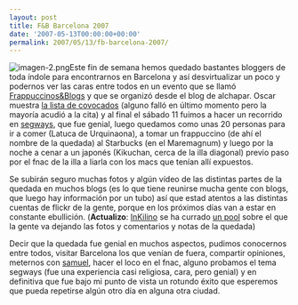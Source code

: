 ```yaml
---
layout: post
title: F&B Barcelona 2007
date: '2007-05-13T00:00:00+00:00'
permalink: 2007/05/13/fb-barcelona-2007/
---
```

<img class="derecha" src='/assets/imagen-2.png' alt='imagen-2.png' />Este fin de semana hemos quedado bastantes bloggers de toda índole para encontrarnos en Barcelona y así desvirtualizar un poco y podernos ver las caras entre todos en un evento que se llamó <a href="http://www.alchapar.com/?p=217">Frappuccinos&Blogs</a> y que se organizó desde el blog de alchapar. Oscar muestra <a href="http://www.sferazero.com/archivos/2007/05/frappuccinos-blogs">la lista de covocados</a> (alguno falló en último momento pero la mayoría acudió a la cita) y al final el sábado 11 fuimos a hacer un recorrido en <a href="http://www.spainglides.com/index.asp">segways</a>, que fue genial, luego quedamos como unas 20 personas para ir a comer (Latuca de Urquinaona), a tomar un frappuccino (de ahí el nombre de la quedada) al Starbucks (en el Maremagnum) y luego por la noche a cenar a un japonés (Kikuchan, cerca de la illa diagonal) previo paso por el fnac de la illa a liarla con los macs que tenían allí expuestos. 

Se subirán seguro muchas fotos y algún vídeo de las distintas partes de la quedada en muchos blogs (es lo que tiene reunirse mucha gente con blogs, que luego hay información por un tubo) así que estad atentos a las distintas cuentas de flickr de la gente, porque en los próximos días van a estar en constante ebullición. (<strong>Actualizo</strong>: <a href="http://www.inkilino.com/">InKilino</a> se ha currado <a href="http://www.flickr.com/groups/fbbarcelona/pool/">un pool</a> sobre el que la gente va dejando las fotos y comentarios y notas de la quedada)

Decir que la quedada fue genial en muchos aspectos, pudimos conocernos entre todos, visitar Barcelona los que venían de fuera, compartir opiniones, meternos con <a href="http://sopmacsl.com/">samuel</a>, hacer el loco en el fnac, alguno probamos el tema segways (fue una experiencia casi religiosa, cara, pero genial) y en definitiva que fue bajo mi punto de vista un rotundo éxito que esperemos que pueda repetirse algún otro día en alguna otra ciudad. 

